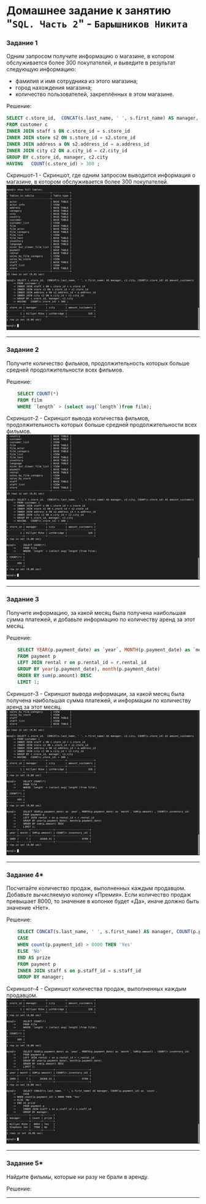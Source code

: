 # Домашнее задание к занятию "`SQL. Часть 2`" - `Барышников Никита`


### Задание 1

Одним запросом получите информацию о магазине, в котором обслуживается более 300 покупателей, и выведите в результат следующую информацию: 
- фамилия и имя сотрудника из этого магазина;
- город нахождения магазина;
- количество пользователей, закреплённых в этом магазине.

Решение:

```sql
SELECT c.store_id,  CONCAT(s.last_name, ' ', s.first_name) AS manager, c2.city, COUNT(c.store_id) AS amount_customers
FROM customer c
INNER JOIN staff s ON c.store_id = s.store_id
INNER JOIN store s2 ON s.store_id = s2.store_id
INNER JOIN address a ON s2.address_id = a.address_id 
INNER JOIN city c2 ON a.city_id = c2.city_id 
GROUP BY c.store_id, manager, c2.city
HAVING   COUNT(c.store_id) > 300 ;
```

Скриншот-1 - Скриншот, где одним запросом выводится информация о магазине, в котором обслуживается более 300 покупателей.
![Скриншот-1](https://github.com/BaryshnikovNV/Databases-and-information-security/blob/main/img/12-04/12.4.1_Скриншот,_где_одним_запросом_выводится_информация_о_магазине,_в_котором_обслуживается_более_300_покупателей.png)

---

### Задание 2

Получите количество фильмов, продолжительность которых больше средней продолжительности всех фильмов.

Решение:

```sql
    SELECT COUNT(*)
    FROM film 
    WHERE `length` > (select avg(`length`)from film);
```

Скриншот-2 - Скриншот вывода количества фильмов, продолжительность которых больше средней продолжительности всех фильмов.
![Скриншот-2](https://github.com/BaryshnikovNV/Databases-and-information-security/blob/main/img/12-04/12.4.2_Скриншот_вывода_количества_фильмов,_продолжительность_которых_больше_средней_продолжительности_всех_фильмов.png)

---

### Задание 3

Получите информацию, за какой месяц была получена наибольшая сумма платежей, и добавьте информацию по количеству аренд за этот месяц.

Решение:

```sql
    SELECT YEAR(p.payment_date) as `year`, MONTH(p.payment_date) as `month`, SUM(p.amount) , COUNT(r.inventory_id)
    FROM payment p
    LEFT JOIN rental r on p.rental_id = r.rental_id
    GROUP BY year(p.payment_date), month(p.payment_date)
    ORDER BY sum(p.amount) DESC
    LIMIT 1;
```

Скриншот-3 - Скриншот вывода информации, за какой месяц была получена наибольшая сумма платежей, и информации по количеству аренд за этот месяц.
![Скриншот-3](https://github.com/BaryshnikovNV/Databases-and-information-security/blob/main/img/12-04/12.4.3_Скриншот_вывода_информации,_за_какой_месяц_была_получена_наибольшая_сумма_платежей,_и_информации_по_количеству_аренд_за_этот_месяц.png)

---

### Задание 4*

Посчитайте количество продаж, выполненных каждым продавцом. Добавьте вычисляемую колонку «Премия». Если количество продаж превышает 8000, то значение в колонке будет «Да», иначе должно быть значение «Нет».

Решение:

```sql
    SELECT CONCAT(s.last_name, ' ', s.first_name) AS manager, COUNT(p.payment_id) as `count`,
    CASE
	WHEN count(p.payment_id) > 8000 THEN 'Yes'
	ELSE 'No'
	END AS prize
    FROM payment p
    INNER JOIN staff s on p.staff_id = s.staff_id 
    GROUP BY manager;
```

Скриншот-4 - Скриншот количества продаж, выполненных каждым продавцом.
![Скриншот-4](https://github.com/BaryshnikovNV/Databases-and-information-security/blob/main/img/12-04/12.4.4_Скриншот_количества_продаж,_выполненных_каждым_продавцом.png)

---

### Задание 5*

Найдите фильмы, которые ни разу не брали в аренду.

Решение:



---